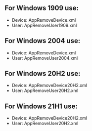 
## For Windows 1909 use:
* Device: AppRemoveDevice.xml
* User: AppRemoveUser1909.xml


## For Windows 2004 use:
* Device: AppRemoveDevice.xml
* User: AppRemoveUser2004.xml

## For Windows 20H2 use:
* Device: AppRemoveDevice20H2.xml
* User: AppRemoveUser20H2.xml

## For Windows 21H1 use:
* Device: AppRemoveDevice20H2.xml
* User: AppRemoveUser20H2.xml
